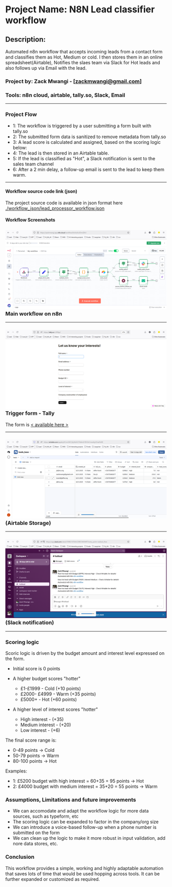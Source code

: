# Project Name: N8N Lead classifier workflow
## Description: 
Automated n8n workflow that accepts incoming leads from a contact form and classifies them as Hot, Medium or cold. I then stores them in an online spreadsheet(Airtable), Notifies the slaes team via Slack for Hot leads and also follows up via Email with the lead.

### Project by: Zack Mwangi - [zackmwangi@gmail.com]
### Tools: n8n cloud, airtable, tally.so, Slack, Email

---
### Project Flow
- 1: The workflow is triggered by a user submitting a form built with tally.so
- 2: The submitted form data is sanitized to remove metadata from tally.so
- 3: A lead score is calculated and assigned, based on the scoring logic below:
- 4: The lead is then stored in an Airtable table.
- 5: If the lead is classified as "Hot", a Slack notification is sent to the sales team channel
- 6: After a 2 min delay, a follow-up email is sent to the lead to keep them warm.
---
#### Workflow source code link (json)

The project source code is available in json format here [./workflow_json/lead_processor_workflow.json](./workflow_json/lead_processor_workflow.json)

#### Workflow Screenshots
### ![Main workflow on n8n](./screenshots/lead_processor_workflow.png) Main workflow on n8n
---
### ![Trigger form - Tally](./screenshots/lead_processor_form_tally.png) Trigger form - Tally

The form is [< available here >](https://tally.so/r/3ERgrl)

---
### ![Airtable Storage](./screenshots/lead_processor_airtable.png) (Airtable Storage)
---
### ![Slack notification](./screenshots/lead_processor_slack.png) (Slack notification)


---
### Scoring logic
Scoric logic is driven by the budget amount and interest level expressed on the form.

 - Initial score is 0 points

 - A higher budget scores "hotter"
    - £1-£1999 - Cold (+10 points)
    - £2000- £4999 - Warm (+35 points)
    - £5000+ - Hot (+60 points)

 - A higher level of interest scores "hotter"
    - High interest - (+35)
    - Medium interest - (+20)
    - Low interest - (+6)

 The final score range is:
 - 0-49 points -> Cold
 - 50-79 points -> Warm
 - 80-100 points -> Hot

  Examples:

  - 1: £5200 budget with high interest = 60+35 = 95 points -> Hot
  - 2: £4000 budget with medium interest = 35+20 = 55 points -> Warm

### Assumptions, Limitations and future improvements
- We can accomodate and adapt the workflow logic for more data sources, such as typeform, etc
- The scoring logic can be expanded to factor in the company/org size
- We can introduce a voice-based follow-up when a phone number is submitted on the form
- We can clean up the logic to make it more robust in input validation, add nore data stores, etc.

### Conclusion
This workflow provides a simple, working and highly adaptable automation that saves lots of time that would be used hopping across tools. It can be further expanded or customized as required.